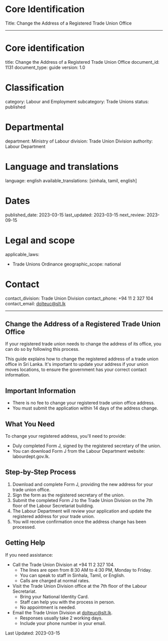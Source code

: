# Core Identification
Title: Change the Address of a Registered Trade Union Office

---
# Core identification
title: Change the Address of a Registered Trade Union Office
document_id: 1131
document_type: guide
version: 1.0

# Classification
category: Labour and Employment
subcategory: Trade Unions
status: published

# Departmental
department: Ministry of Labour
division: Trade Union Division
authority: Labour Department

# Language and translations
language: english
available_translations: [sinhala, tamil, english]

# Dates
published_date: 2023-03-15
last_updated: 2023-03-15
next_review: 2023-09-15

# Legal and scope
applicable_laws:
 - Trade Unions Ordinance
geographic_scope: national

# Contact
contact_division: Trade Union Division
contact_phone: +94 11 2 327 104
contact_email: dolteuc@slt.lk

---

## Change the Address of a Registered Trade Union Office

If your registered trade union needs to change the address of its office, you can do so by following this process.

This guide explains how to change the registered address of a trade union office in Sri Lanka. It's important to update your address if your union moves locations, to ensure the government has your correct contact information.

## Important Information

- There is no fee to change your registered trade union office address.
- You must submit the application within 14 days of the address change.

## What You Need

To change your registered address, you'll need to provide:

- Duly completed Form J, signed by the registered secretary of the union.
- You can download Form J from the Labour Department website: labourdept.gov.lk.

## Step-by-Step Process

1. Download and complete Form J, providing the new address for your trade union office.
2. Sign the form as the registered secretary of the union.
3. Submit the completed Form J to the Trade Union Division on the 7th floor of the Labour Secretariat building.
4. The Labour Department will review your application and update the registered address for your trade union.
5. You will receive confirmation once the address change has been processed.

## Getting Help

If you need assistance:

- Call the Trade Union Division at +94 11 2 327 104.
    - The lines are open from 8:30 AM to 4:30 PM, Monday to Friday.
    - You can speak to staff in Sinhala, Tamil, or English.
    - Calls are charged at normal rates.
- Visit the Trade Union Division office at the 7th floor of the Labour Secretariat.
    - Bring your National Identity Card.
    - Staff can help you with the process in person.
    - No appointment is needed.
- Email the Trade Union Division at dolteuc@slt.lk.
    - Responses usually take 2 working days.
    - Include your phone number in your email.

Last Updated: 2023-03-15